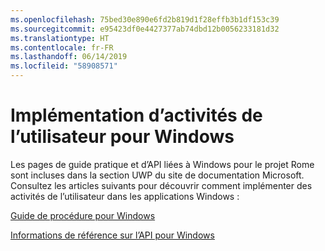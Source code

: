 ```yaml
---
ms.openlocfilehash: 75bed30e890e6fd2b819d1f28effb3b1df153c39
ms.sourcegitcommit: e95423df0e4427377ab74dbd12b0056233181d32
ms.translationtype: HT
ms.contentlocale: fr-FR
ms.lasthandoff: 06/14/2019
ms.locfileid: "58908571"
---
```

# <a name="implementing-user-activities-for-windows"></a>Implémentation d’activités de l’utilisateur pour Windows

Les pages de guide pratique et d’API liées à Windows pour le projet Rome sont incluses dans la section UWP du site de documentation Microsoft. Consultez les articles suivants pour découvrir comment implémenter des activités de l’utilisateur dans les applications Windows :

[Guide de procédure pour Windows](https://docs.microsoft.com/windows/uwp/launch-resume/useractivities)

[Informations de référence sur l’API pour Windows](https://docs.microsoft.com/uwp/api/windows.applicationmodel.useractivities)